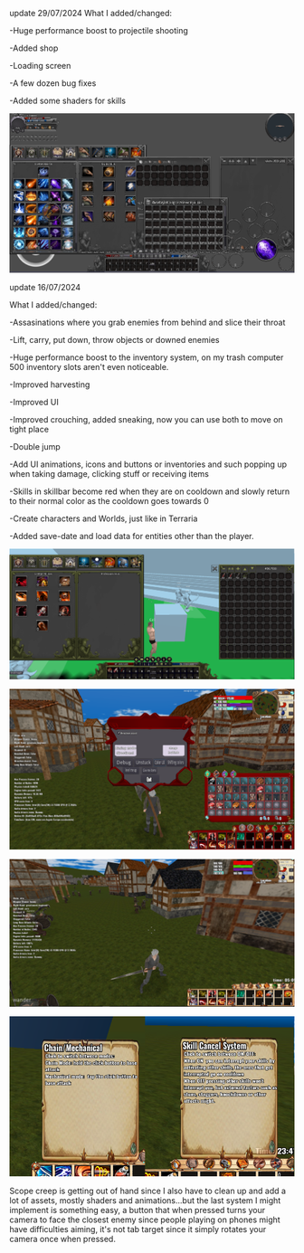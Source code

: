 update 29/07/2024 
What I added/changed:

-Huge performance boost to projectile shooting 

-Added shop

-Loading screen 

-A few dozen bug fixes

-Added some shaders for skills 

![alt text](https://github.com/Ceisri/Reusable/blob/main/ui.png)



update 16/07/2024

What I added/changed:

-Assasinations where you grab enemies from behind and slice their throat

-Lift, carry, put down, throw objects or downed enemies

-Huge performance boost to the inventory system, on my trash computer 500 inventory slots aren't even noticeable.

-Improved harvesting 

-Improved UI

-Improved crouching, added sneaking, now you can use both to move on tight place 

-Double jump 

-Add UI animations, icons and buttons or inventories and such popping up when taking damage, clicking stuff or receiving items

-Skills in skillbar become red when they are on cooldown and slowly return to their normal color as the cooldown goes towards 0 

-Create characters and Worlds, just like in Terraria

-Added save-date and load data for entities other than the player. 

![alt text](https://github.com/Ceisri/Reusable/blob/main/screenshot%20update.png)


![alt text](https://github.com/Ceisri/Reusable/blob/main/screenshot3.png)

![alt text](https://github.com/Ceisri/Reusable/blob/main/screenshot.png)

![alt text](https://github.com/Ceisri/Reusable/blob/main/combat%20system%20screenshot.png)

Scope creep is getting out of hand since I also have to clean up and add a lot of assets, mostly shaders and animations...but the last system I might implement is something easy, a button that when pressed turns your camera to face the closest enemy since people playing on phones might have difficulties aiming, it's not tab target since it simply rotates your camera once when pressed.
